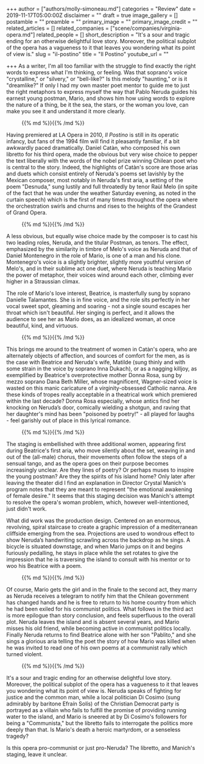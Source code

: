 +++
author = ["authors/molly-simoneau.md"]
categories = "Review"
date = 2019-11-17T05:00:00Z
disclaimer = ""
draft = true
image_gallery = []
postamble = ""
preamble = ""
primary_image = ""
primary_image_credit = ""
related_articles = []
related_companies = ["scene/companies/virginia-opera.md"]
related_people = []
short_description = "It's a sour and tragic ending for an otherwise delightful love story. Moreover, the political subplot of the opera has a vagueness to it that leaves you wondering what its point of view is."
slug = "il-postino"
title = "Il Postino"
youtube_url = ""

+++
As a writer, I'm all too familiar with the struggle to find exactly the right words to express what I'm thinking, or feeling. Was that soprano's voice "crystalline," or "silvery," or "bell-like?" Is this melody "haunting," or is it "dreamlike?" If only I had my own master poet mentor to guide me to just the right metaphors to express myself the way that Pablo Neruda guides his earnest young postman, Mario, and shows him how using words to explore the nature of a thing, be it the sea, the stars, or the woman you love, can make you see it and understand it more clearly.

<figure data-type="image">{{% md %}}{{% /md %}}

<figcaption></figcaption>  
</figure>

Having premiered at LA Opera in 2010, _Il Postino_ is still in its operatic infancy, but fans of the 1994 film will find it pleasantly familiar, if a bit awkwardly paced dramatically. Daniel Catàn, who composed his own libretto for his third opera, made the obvious but very wise choice to pepper the text liberally with the words of the nobel prize winning Chilean poet who is central to the story. Indeed, the highlights of Catàn's score are those arias and duets which consist entirely of Neruda's poems set lavishly by the Mexican composer, most notably in Neruda's first aria, a setting of the poem "Desnuda," sung lustily and full throatedly by tenor Raùl Melo (in spite of the fact that he was under the weather Saturday evening, as noted in the curtain speech) which is the first of many times throughout the opera where the orchestration swirls and churns and rises to the heights of the Grandest of Grand Opera.

<figure data-type="image">{{% md %}}{{% /md %}}

<figcaption></figcaption>  
</figure>

A less obvious, but equally wise choice made by the composer is to cast his two leading roles, Neruda, and the titular Postman, as tenors. The effect, emphasized by the similarity in timbre of Melo's voice as Neruda and that of Daniel Montenegro in the role of Mario, is one of a man and his clone. Montenegro's voice is a slightly brighter, slightly more youthful version of Melo's, and in their sublime act one duet, where Neruda is teaching Mario the power of metaphor, their voices wind around each other, climbing ever higher in a Straussian climax.

The role of Mario's love interest, Beatrice, is masterfully sung by soprano Danielle Talamantes. She is in fine voice, and the role sits perfectly in her vocal sweet spot, gleaming and soaring - not a single sound escapes her throat which isn't beautiful. Her singing is perfect, and it allows the audience to see her as Mario does, as an idealized woman, at once beautiful, kind, and virtuous.

<figure data-type="image">{{% md %}}{{% /md %}}

<figcaption></figcaption>  
</figure>

This brings me around to the treatment of women in Catàn's opera, who are alternately objects of affection, and sources of comfort for the men, as is the case with Beatrice and Neruda's wife, Matilde (sung thinly and with some strain in the voice by soprano Inna Dukach), or as a nagging killjoy, as exemplified by Beatrice's overprotective mother Donna Rosa, sung by mezzo soprano Dana Beth Miller, whose magnificent, Wagner-sized voice is wasted on this manic caricature of a virginity-obsessed Catholic nanna. Are these kinds of tropes really acceptable in a theatrical work which premiered within the last decade? Donna Rosa especially, whose antics find her knocking on Neruda’s door, comically wielding a shotgun, and raving that her daughter's mind has been "poisoned by poetry!" - all played for laughs - feel garishly out of place in this lyrical romance.

<figure data-type="image">{{% md %}}{{% /md %}}

<figcaption></figcaption>  
</figure>

The staging is embellished with three additional women, appearing first during Beatrice's first aria, who move silently about the set, weaving in and out of the (all-male) chorus, their movements often follow the steps of a sensual tango, and as the opera goes on their purpose becomes increasingly unclear. Are they lines of poetry? Or perhaps muses to inspire the young postman? Are they the spirits of his island home? Only later after leaving the theater did I find an explanation in Director Crystal Manich's program notes that they are meant to represent "the emotional awakening of female desire." It seems that this staging decision was Manich's attempt to resolve the opera's woman problem, which, however well-intentioned, just didn't work.

What did work was the production design. Centered on an enormous, revolving, spiral staircase to create a graphic impression of a mediterranean cliffside emerging from the sea. Projections are used to wondrous effect to show Neruda’s handwriting scrawling across the backdrop as he sings. A bicycle is situated downstage, and when Mario jumps on it and begins furiously pedalling, he stays in place while the set rotates to give the impression that he is traversing the island to consult with his mentor or to woo his Beatrice with a poem.

<figure data-type="image">{{% md %}}{{% /md %}}

<figcaption></figcaption>  
</figure>

Of course, Mario gets the girl and in the finale to the second act, they marry as Neruda receives a telegram to notify him that the Chilean government has changed hands and he is free to return to his home country from which he had been exiled for his communist politics. What follows in the third act is more epilogue than story conclusion, and feels superfluous to the overall plot. Neruda leaves the island and is absent several years, and Mario misses his old friend, while becoming active in communist politics locally. Finally Neruda returns to find Beatrice alone with her son "Pablito," and she sings a glorious aria telling the poet the story of how Mario was killed when he was invited to read one of his own poems at a communist rally which turned violent.

<figure data-type="image">{{% md %}}{{% /md %}}

<figcaption></figcaption>  
</figure>

It's a sour and tragic ending for an otherwise delightful love story. Moreover, the political subplot of the opera has a vagueness to it that leaves you wondering what its point of view is. Neruda speaks of fighting for justice and the common man, while a local politician Di Cosimo (sung admirably by baritone Efraín Solís) of the Christian Democrat party is portrayed as a villain who fails to fulfill the promise of providing running water to the island, and Mario is sneered at by Di Cosimo's followers for being a "Communista," but the libretto fails to interrogate the politics more deeply than that. Is Mario's death a heroic martyrdom, or a senseless tragedy? 

Is this opera pro-communist or just pro-Neruda? The libretto, and Manich's staging, leave it unclear.